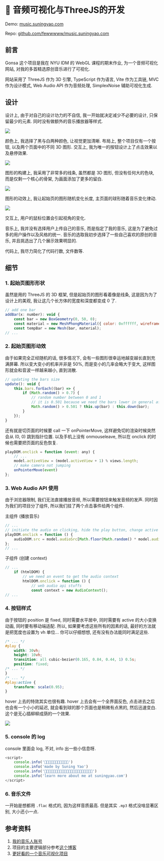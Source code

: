 # 🎵 音频可视化与ThreeJS的开发

Demo: [music.suningyao.com](https://music.suningyao.com/)

Repo: [github.com/fewwwww/music.suningyao.com](https://github.com/fewwwww/music.suningyao.com)

## 前言

Gonsa 这个项目是我在 NYU IDM 的 WebGL 课程的期末作业, 为一个音频可视化网站, 对我的多首精选原创音乐进行了可视化.

网站采用了 ThreeJS 作为 3D 引擎, TypeScript 作为语言, Vite 作为工具链, MVC 作为设计模式, Web Audio API 作为音频处理, SimplexNoise 辅助可视化生成.

## 设计

设计上, 由于对自己的设计功力的不自信, 我一开始就决定减少不必要的设计, 只保留最少的元素. 同时没有做额外的音乐播放器等样式.

![](/img/gonsa/1.png)

颜色上, 我选择了黑与白两种颜色, 让视觉更加清晰. 布局上, 整个项目仅有一个按钮, 以及两个页面中的不同 3D 图形. 交互上, 我为唯一的按钮设计上了点击效果以及悬停效果.

![](/img/gonsa/2.png)

图形的构建上, 我采用了非常多的线条, 虽然都是 3D 图形, 但没有任何大的色块, 而是仅剩一个核心的骨架, 为画面添加了更多的留白.

![](/img/gonsa/3.png)

图形的动效上, 我让起始页的图形随机变化长度, 主页面的球形随着音乐变化律动.

![](/img/gonsa/4.png)

交互上, 用户的鼠标位置会引起视角的变化.

音乐上, 我并没有选择用户上传自己的音乐, 而是指定了我的音乐, 这是为了避免过多的用户操作以及风格的统一. 音乐的选取我初步选择了一些自己喜欢的原创的音乐, 并且挑选出了几个展示效果明显的.

代码上, 我尽力简化了代码行数, 文件数等.

## 细节

### 1. 起始页图形形状

虽然是用的 ThreeJS 的 3D 框架, 但是起始页的图形看着像是线条, 这是因为为了设计上的美观, 我让这几个长方体的宽度和深度都变成 0 了.

```js
// add one bar
addBar(x: number): void {
    const bar = new BoxGeometry(0, 50, 0);
    const material = new MeshPhongMaterial({ color: 0xffffff, wireframe: true });
    const tempBar = new Mesh(bar, material);
// ...
```

### 2. 起始页图形动效

由于如果完全正经随机的话, 很多情况下, 会有一些图形很幸运地越变越长直到充满屏幕. 所以变大变小的机率并非是 50%, 而是变小的几率会略大于变大, 这样图形就会和音波一样越来越小, 直到消散.

```js
// updating the bars size
update(): void {
    this.bars.forEach((bar) => {
        if (Math.random() > 0.7) {
            // random number between 0 and 1
            // it is 0.501 because we need the bars lower in general after a lot of trials
            Math.random() > 0.501 ? this.up(bar) : this.down(bar);
        }
    });
}
```

还有就是切页面的时候要 call 一下 onPointerMove, 这样避免切的渲染时候突然会从 (0, 0) 跳到指针位置. 以及手机上没有 onmouseleave, 所以在 onclick 的时候也需要把页面的反色恢复.

```js
playDOM.onclick = function (event: any) {
    // ...
    model.activeView = (model.activeView + 1) % views.length;
    // make camera not jumping
    onPointerMove(event)
};
```

### 3. Web Audio API 使用

由于浏览器限制, 我们无法直接播放音频, 所以需要按钮来触发音频的发声. 同时因为我们的项目分了组件, 所以我们挂了两个点击事件给两个组件.

主组件 (播放音乐)

```js
// ...
// initiate the audio on clicking, hide the play button, change active view
playDOM.onclick = function () {
    audioDOM.src = model.audioSrc[Math.floor(Math.random() * model.audioSrc.length)];
};
// ...
```

子组件 (创建 context)

```js
// ...
	if (htmlDOM) {
		// we need an event to get the audio context
		htmlDOM.onclick = function () {
			// web audio api stuffs
			const context = new AudioContext();
// ...
```

### 4. 按钮样式

由于按钮的 position 是 fixed, 同时需要水平居中, 同时需要有 active 的大小变换动画, 同时要有移动端适配. 所以, 如果要考虑这些所有的因素的话, 最好的方法就是把宽度也设置为 vh 单位... 你可以仔细想想, 还有没有办法能同时满足这些.

```css
/* ... */
#play {
    width: 30vh;
    height: 10vh;
    transition: all cubic-bezier(0.165, 0.84, 0.44, 1) 0.5s;
    position: fixed;
/* ... */
}
/* ... */
#play:active {
    transform: scale(0.95);
}
```

hover 上去的特效其实也很有趣. hover 上去会有一个全界面反色, 点击进去之后也会有一个小小的延迟, 就会看到球的那个页面也是稍微有点黑的, 然后迅速变白. 这个是无心插柳柳成荫的一个效果.

![](/img/gonsa/5.png)

### 5. console 的 log

console 里面会 log, 不对, info 出一些小信息呀.

```js
<script>
    console.info('🎵🎵🎵🎵🎵🎵🎵🎵🎵🎵🎵')
    console.info('made by Suning Yao')
    console.info('🎵🎵🎵🎵🎵🎵🎵🎵🎵🎵🎵🎵🎵🎵🎵🎵🎵🎵🎵🎵🎵🎵')
    console.info('learn more about me at suningyao.com')
</script>
```

### 6. 音乐文件

一开始是想都用 `.flac` 格式的, 因为这样音质最高. 但是其实 `.mp3` 格式没啥显著区别, 大小还小一点.

## 参考资料

1. [我的音乐人账号](https://music.163.com/#/artist?id=12452032)
2. 项目的主要逻辑部分参考[这个博客](https://medium.com/@mag_ops/music-visualiser-with-three-js-web-audio-api-b30175e7b5ba)
3. [更好看的一个音乐可视化项目](https://jojo.ninja/fluctus/)
